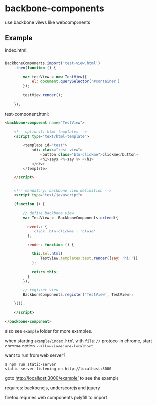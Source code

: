 # backbone-components

use backbone views like webcomponents

## Example

index.html:

```js

BackboneComponents.import('test-view.html')
	.then(function () {

		var testView = new TestView({
			el: document.querySelector('#container')
		});

		testView.render();
		
	});

```

test-component.html:

```html
<backbone-component name="TestView">

	<!-- optional: html templates -->
	<script type="text/html-template">

 		<template id="test">
 			<div class="test-view">
				<button class="btn-clickme">clickme</button>
				<h1>says <%-say %> </h1> 			
			</div>
 		</template>

	</script>


	<!-- mandatory: backbone view definition -->
	<script type="text/javascript">

	(function () {

		// define backbone view
		var TestView = 	BackboneComponents.extend({

		  events: {
		    'click .btn-clickme': 'close'
		  },

		  render: function () {

		    this.$el.html(
	    		TestView.templates.test.render({say: 'hi!'})
	    	);

	    	return this;
		  }
		});

		// register view
		BackboneComponents.register('TestView', TestView);

	}());

	</script>

</backbone-component>

```

also see `example` folder for more examples.

when starting `example/index.html` with `file://` protocol in chrome, start chrome option `--allow-insecure-localhost` 

want to run from web server? 

```
$ npm run static-server
static-server listening on http://localhost:3000
```

goto [http://localhost:3000/example/](http://localhost:3000/example/) to see the example

requires: backbonejs, underscorejs and jquery

firefox requries web components polyfill to import 